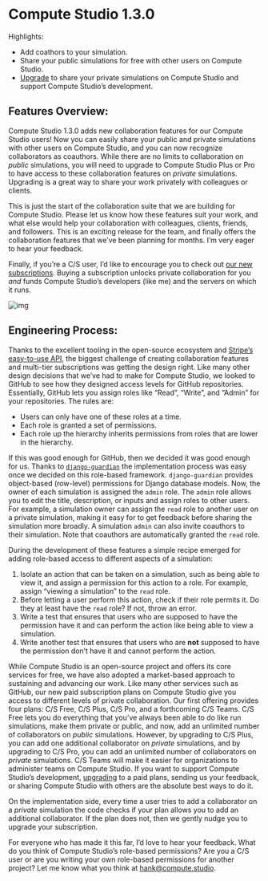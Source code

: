 ​
# Compute Studio 1.3.0

Highlights:

- Add coathors to your simulation.
- Share your public simulations for free with other users on Compute Studio.
- [Upgrade](https://compute.studio/billing/upgrade/) to share your private simulations on Compute Studio and support Compute Studio’s development.

## Features Overview:

Compute Studio 1.3.0 adds new collaboration features for our Compute Studio  users! Now you can easily share your public and private simulations with other users on Compute Studio, and you can now recognize collaborators  as coauthors. While there are no limits to collaboration on *public* simulations, you will need to upgrade to Compute Studio Plus or Pro to have access to these collaboration features on *private* simulations. Upgrading is a great way to share your work privately with colleagues or clients.

This is just the start of the collaboration suite that we are building for  Compute Studio. Please let us know how these features suit your work,  and what else would help your collaboration with colleagues, clients,  friends, and followers.  This is an exciting release for the team, and  finally offers the collaboration features that we’ve been planning for  months. I’m very eager to hear your feedback.

Finally, if you’re a C/S user, I’d like to encourage you to check out [our new subscriptions](https://compute.studio/billing/upgrade/). Buying a subscription unlocks private collaboration for you *and* funds Compute Studio’s developers (like me) and the servers on which it runs.

![img](https://user-images.githubusercontent.com/9206065/77544377-4f62d300-6e7f-11ea-8c18-8fbe93db3e24.gif)

## Engineering Process:

Thanks to the excellent tooling in the open-source ecosystem and [Stripe’s easy-to-use API](https://stripe.com), the biggest challenge of creating collaboration features and multi-tier subscriptions was getting the design right. Like many other design  decisions that we’ve had to make for Compute Studio, we looked to GitHub to see how they designed access levels for GitHub repositories.  Essentially, GitHub lets you assign roles like “Read”, “Write”, and  “Admin” for your repositories. The rules are:

- Users can only have one of these roles at a time.
- Each role is granted a set of permissions.
- Each role up the hierarchy inherits permissions from roles that are lower in the hierarchy.

If this was good enough for GitHub, then we decided it was good enough for us. Thanks to [`django-guardian`](https://github.com/django-guardian/django-guardian) the implementation process was easy once we decided on this role-based framework. `django-guardian` provides object-based (row-level) permissions for Django database models. Now, the owner of each simulation is assigned the `admin` role. The `admin` role allows you to edit the title, description, or inputs and assign  roles to other users. For example, a simulation owner can assign the `read` role to another user on a private simulation, making it easy for to get feedback before sharing the simulation more broadly. A simulation `admin` can also invite coauthors to their simulation. Note that coauthors are automatically granted the `read` role.

During the development of these features a simple recipe emerged for adding  role-based access to different aspects of a simulation:

1. Isolate an action  that can be taken on a simulation, such as being able to view it, and  assign a permission for this action to a role. For example, assign  “viewing a simulation” to the `read` role.
2. Before letting a user perform this action, check if their role permits it. Do they at least have the `read` role? If not, throw an error.
3. Write a test that  ensures that users who are supposed to have the permission have it and  can perform the action like being able to view a simulation.
4. Write another test that ensures that users who are **not** supposed to have the permission don’t have it and cannot perform the action.

While Compute Studio is an open-source project and offers its core services for free, we have also adopted a market-based approach to sustaining and  advancing our work. Like many other services such as GitHub, our new  paid subscription plans on Compute Studio give you access to different  levels of private collaboration. Our first offering provides four plans: C/S Free, C/S Plus, C/S Pro, and a forthcoming C/S Teams. C/S Free lets you do everything that you’ve always been able to do like run  simulations, make them private or public, and now, add an unlimited  number of collaborators on *public* simulations. However, by upgrading to C/S Plus, you can add one additional collaborator on *private* simulations, and by upgrading to C/S Pro, you can add an unlimited number of collaborators on *private* simulations. C/S Teams will make it easier for organizations to  administer teams on Compute Studio. If you want to support Compute  Studio’s development, [upgrading](https://compute.studio/billing/upgrade/) to a paid plans, sending us your feedback, or sharing Compute Studio with others are the absolute best ways to do it.

On the implementation side, every time a user tries to add a collaborator on a *private* simulation the code checks if your plan allows you to add an additional collaborator. If the plan does not, then we gently nudge you to upgrade your subscription.

For everyone who has made it this far, I’d love to hear your feedback. What do you think of Compute Studio’s role-based permissions? Are you a C/S  user or are you writing your own role-based permissions for another  project? Let me know what you think at hank@compute.studio.

 